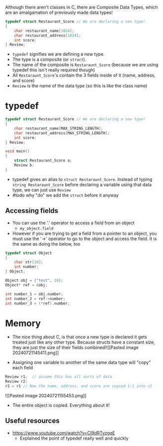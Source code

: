 Although there aren't classes in C, there are Composite Data Types, which are an amalgamation of previously made data types!
```c
typedef struct Restaurant_Score // We are declaring a new type! 
{ 
	char restaurant_name[1024]; 
	char restaurant_address[1024]; 
	int score; 
} Review; 
```
- `typedef` signifies we are defining a new type. 
- The type is a composite (or `struct`). 
- The name of the composite is `Restaraunt_Score` (because we are using typedef this isn't really required though)
- All `Restaraunt_Score`'s contain the 3 fields inside of it (name, address, and score)
- `Review` is the name of the data type (so this is like the class name)
# typedef

```c
typedef struct Restaurant_Score // We are declaring a new type!
{
    char restaurant_name[MAX_STRING_LENGTH];
    char restaurant_address[MAX_STRING_LENGTH];
    int score;
} Review;  

void main()
{
    struct Restaurant_Score a;
    Review b;
}
```
- typedef gives an alias to `struct Restaraunt_Score`. Instead of typing `string Restaraunt_Score` before declaring a variable using that data type, we can just use `Review`
- #todo why "do" we add the `struct` before it anyway

## Accessing fields
- You can use the '.' operator to access a field from an object
	- `my_object.field`
- However if you are trying to get a field from a pointer to an object, you must use the '->' operator to go to the object and access the field. It is the same as doing the below, too
```c
typedef struct Object
{
    char str[10];
    int number;
} Object;

Object obj = {"test", 10};
Object* ref = &obj;

int number_1 = obj.number;
int number_2 = ref->number;
int number_3 = (*ref).number;
```

# Memory
- The nice thing about C, is that once a new type is declared it gets treated just like any other type. Because structs have a constant size, they are just the size of their fields combined!![[Pasted image 20240721145411.png]]

- Assigning one variable to another of the same data type will "copy" each field
```c
Review r1;  // assume this has all sorts of data
Review r2;
r2 = r1 // Now the name, address, and score are copied 1:1 into r2 
```
![[Pasted image 20240721155453.png]]
- The entire object is copied. Everything about it!



## Useful resources
- https://www.youtube.com/watch?v=CI9dRTvzgqE
	- Explained the point of typedef really well and quickly